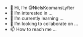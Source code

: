 - 👋 Hi, I’m @NielsKoomansLyfter
- 👀 I’m interested in ...
- 🌱 I’m currently learning ...
- 💞️ I’m looking to collaborate on ...
- 📫 How to reach me ...

<!---
NielsKoomansLyfter/NielsKoomansLyfter is a ✨ special ✨ repository because its `README.md` (this file) appears on your GitHub profile.
You can click the Preview link to take a look at your changes.
--->
